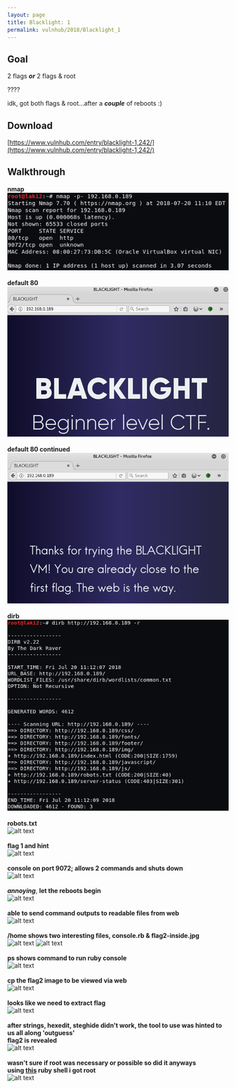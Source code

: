 ```yaml
---
layout: page
title: Blacklight: 1
permalink: vulnhub/2018/Blacklight_1
---
```


## Goal
2 flags ***or*** 2 flags & root

????

idk, got both flags & root...after a ***couple*** of reboots :)

## Download
[https://www.vulnhub.com/entry/blacklight-1,242/](https://www.vulnhub.com/entry/blacklight-1,242/)

## Walkthrough
**nmap**
<br>![alt text](imgs/nmap.png)
<br><br>**default 80**
<br>![alt text](imgs/default80.png)
<br><br>**default 80 continued**
<br>![alt text](imgs/default80_2.png)
<br><br>**dirb**
<br>![alt text](imgs/dirb.png)
<br><br>**robots.txt**
<br>![alt text](/imgs/robots.png)
<br><br>**flag 1 and hint**
<br>![alt text](/imgs/flag1.png)
<br><br>**console on port 9072; allows 2 commands and shuts down**
<br>![alt text](/imgs/console9072.png)
<br><br>***annoying***, **let the reboots begin**
<br>![alt text](/imgs/nmap_closed.png)
<br><br>**able to send command outputs to readable files from web**
<br>![alt text](/imgs/console_home_ps.png)
<br><br>**/home shows two interesting files, console.rb & flag2-inside.jpg**
<br>![alt text](/imgs/home_1.png)
![alt text](/imgs/home_2.png)
<br><br>**ps shows command to run ruby console**
<br>![alt text](/imgs/ps.png)
<br><br>**cp the flag2 image to be viewed via web**
<br>![alt text](/imgs/flag2_copy.png)
<br><br>**looks like we need to extract flag**
<br>![alt text](/imgs/flag2_inside.png)
<br><br>**after strings, hexedit, steghide didn't work, the tool to use was hinted to us all along 'outguess'
<br>flag2 is revealed**
<br>![alt text](/imgs/flag2.png)
<br><br>**wasn't sure if root was necessary or possible so did it anyways
<br>using [this](https://github.com/secjohn/ruby-shells) ruby shell i got root**
<br>![alt text](/imgs/reverse.png)







